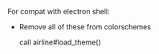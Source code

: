 For compat with electron shell:

- Remove all of these from colorschemes

    call airline#load_theme()

